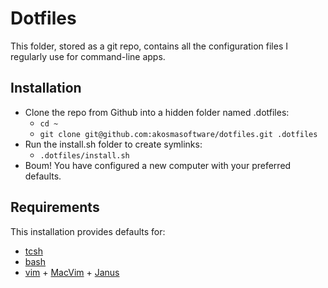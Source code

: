 Dotfiles
========

This folder, stored as a git repo, contains all the configuration files
I regularly use for command-line apps.

Installation
------------

- Clone the repo from Github into a hidden folder named .dotfiles:
    - `cd ~`
    - `git clone git@github.com:akosmasoftware/dotfiles.git .dotfiles`
- Run the install.sh folder to create symlinks:
    - `.dotfiles/install.sh`
- Boum! You have configured a new computer with your preferred defaults.

Requirements
------------

This installation provides defaults for:

- [tcsh][5]
- [bash][4]
- [vim][3] + [MacVim][1] + [Janus][2]

[1]:http://code.google.com/p/macvim/
[2]:https://github.com/carlhuda/janus
[3]:http://www.vim.org/
[4]:http://en.wikipedia.org/wiki/Bash_(Unix_shell)
[5]:http://www.tcsh.org/Welcome

